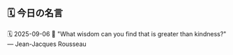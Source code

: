 ## 🗓️ 今日の名言

<!--START_SECTION:quote-->
🗓️ 2025-09-06
💬 "What wisdom can you find that is greater than kindness?" — Jean-Jacques Rousseau
<!--END_SECTION:quote-->
